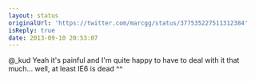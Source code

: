 ```yaml
---
layout: status
originalUrl: 'https://twitter.com/marcgg/status/377535227511312384'
isReply: true
date: 2013-09-10 20:53:07
---
```


@_kud Yeah it's painful and I'm quite happy to have to deal with it that much...  well, at least IE6 is dead ^^
